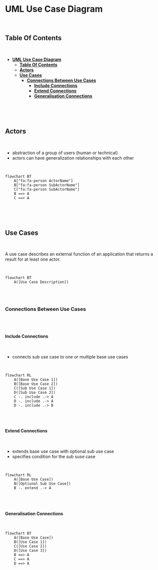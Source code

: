 # **UML Use Case Diagram**
<br>

## **Table Of Contents**
<br>

- [**UML Use Case Diagram**](#uml-use-case-diagram)
  - [**Table Of Contents**](#table-of-contents)
  - [**Actors**](#actors)
  - [**Use Cases**](#use-cases)
    - [**Connections Between Use Cases**](#connections-between-use-cases)
      - [**Include Connections**](#include-connections)
      - [**Extend Connections**](#extend-connections)
      - [**Generalisation Connections**](#generalisation-connections)

<br>
<br>
<br>

## **Actors**
<br>

* abstraction of a group of users (human or technical)
* actors can have generalization relationships with each other

<br>

```mermaid
flowchart BT
    A["fa:fa-person ActorName"]
    B["fa:fa-person SubActorName"]
    C["fa:fa-person SubActorName"]
    B ==> A
    C ==> A
```

<br>
<br>
<br>

## **Use Cases**
<br>

A use case describes an external function of an application that returns a result for at least one actor.

<br>

```mermaid
flowchart BT
    A([Use Case Description])
```

<br>
<br>

### **Connections Between Use Cases**
<br>
<br>

#### **Include Connections**
<br>

* connects sub use case to one or multiple base use cases

<br>

```mermaid
flowchart RL
    A([Base Use Case 1])
    B([Base Use Case 2])
    C([Sub Use Case 1])
    D([Sub Use Case 2])
    C -. include .-> A
    D -. include .-> A
    D -. include .-> B
```

<br>
<br>

#### **Extend Connections**
<br>

* extends base use case with optional sub use case
* specifies condition for the sub suse case

<br>

```mermaid
flowchart RL
    A([Base Use Case])
    B([Optional Sub Use Case])
    B -. extend .-> A
```

<br>
<br>

#### **Generalisation Connections**
<br>

```mermaid
flowchart BT
    A([Base Use Case])
    B([Use Case 1])
    C([Use Case 2])
    D([Use Case 3])
    B ==> A
    C ==> A
    D ==> A
```